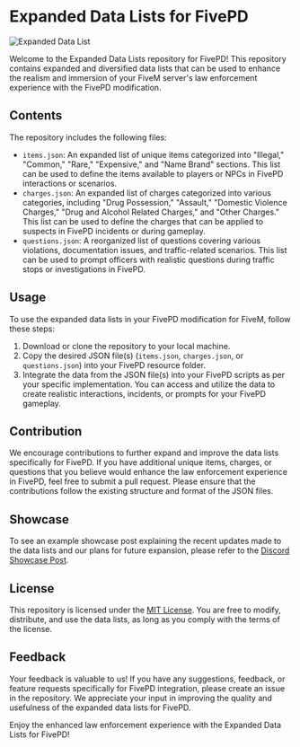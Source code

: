 # Expanded Data Lists for FivePD
![Expanded Data List](https://media.discordapp.net/attachments/982855421779922944/1113875362456285375/png_20230601_100129_0000.png)


Welcome to the Expanded Data Lists repository for FivePD! This repository contains expanded and diversified data lists that can be used to enhance the realism and immersion of your FiveM server's law enforcement experience with the FivePD modification.

## Contents

The repository includes the following files:

- `items.json`: An expanded list of unique items categorized into "Illegal," "Common," "Rare," "Expensive," and "Name Brand" sections. This list can be used to define the items available to players or NPCs in FivePD interactions or scenarios.
- `charges.json`: An expanded list of charges categorized into various categories, including "Drug Possession," "Assault," "Domestic Violence Charges," "Drug and Alcohol Related Charges," and "Other Charges." This list can be used to define the charges that can be applied to suspects in FivePD incidents or during gameplay.
- `questions.json`: A reorganized list of questions covering various violations, documentation issues, and traffic-related scenarios. This list can be used to prompt officers with realistic questions during traffic stops or investigations in FivePD.

## Usage

To use the expanded data lists in your FivePD modification for FiveM, follow these steps:

1. Download or clone the repository to your local machine.
2. Copy the desired JSON file(s) (`items.json`, `charges.json`, or `questions.json`) into your FivePD resource folder.
3. Integrate the data from the JSON file(s) into your FivePD scripts as per your specific implementation. You can access and utilize the data to create realistic interactions, incidents, or prompts for your FivePD gameplay.

## Contribution

We encourage contributions to further expand and improve the data lists specifically for FivePD. If you have additional unique items, charges, or questions that you believe would enhance the law enforcement experience in FivePD, feel free to submit a pull request. Please ensure that the contributions follow the existing structure and format of the JSON files.

## Showcase

To see an example showcase post explaining the recent updates made to the data lists and our plans for future expansion, please refer to the [Discord Showcase Post](insert_discord_showcase_post_link).

## License

This repository is licensed under the [MIT License](LICENSE). You are free to modify, distribute, and use the data lists, as long as you comply with the terms of the license.

## Feedback

Your feedback is valuable to us! If you have any suggestions, feedback, or feature requests specifically for FivePD integration, please create an issue in the repository. We appreciate your input in improving the quality and usefulness of the expanded data lists for FivePD.

Enjoy the enhanced law enforcement experience with the Expanded Data Lists for FivePD!

